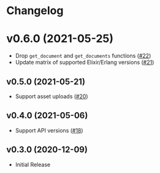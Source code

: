 # Changelog

# v0.6.0 (2021-05-25)

- Drop `get_document` and `get_documents` functions ([#22](https://github.com/balexand/sanity/pull/22))
- Update matrix of supported Elixir/Erlang versions ([#21](https://github.com/balexand/sanity/pull/21))

## v0.5.0 (2021-05-21)

- Support asset uploads ([#20](https://github.com/balexand/sanity/pull/20))

## v0.4.0 (2021-05-06)

- Support API versions ([#18](https://github.com/balexand/sanity/pull/18))

## v0.3.0 (2020-12-09)

- Initial Release
